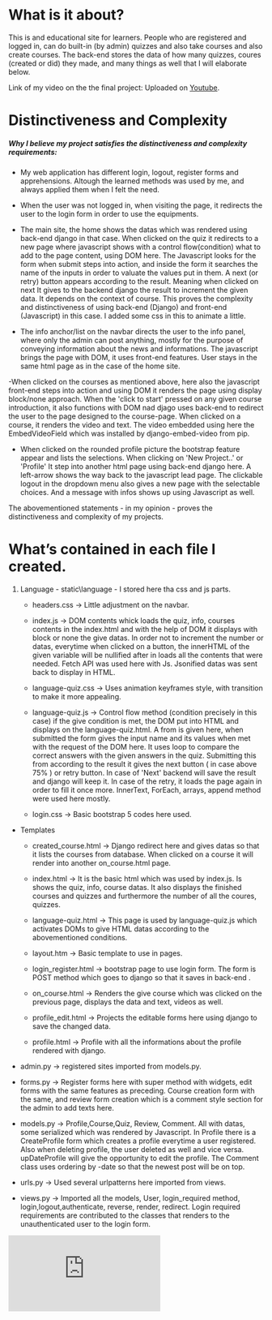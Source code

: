 # What is it about?

This is and educational site for learners. People who are registered and logged in, can do built-in (by admin) quizzes 
and also take courses and also create courses. The back-end stores the data of how many quizzes, coures (created or did)
they made, and many things as well that I will elaborate below.

Link of my video on the the final project:  Uploaded on [Youtube](https://pages.github.com/).

# Distinctiveness and Complexity

##### Why I believe my project satisfies the distinctiveness and complexity requirements: #####

- My web application has different login, logout, register forms and apprehensions. Altough the learned methods was used
  by me, and always applied them when I felt the need.

- When the user was not logged in, when visiting the page, it redirects the user to the login form in order to use the equipments.

- The main site, the home shows the datas which was rendered using back-end django in that case. When clicked on the quiz it
  redirects to a new page where javascript shows with a control flow(condition) what to add to the page content, using DOM here.
  The Javascript looks for the form when submit steps into action, and inside the form it searches the name of the inputs in order
  to valuate the values put in them. A next (or retry) button appears according to the result. Meaning when clicked on next It 
  gives to the backend django the result to increment the given data. It depends on the context of course. This proves the complexity
  and distinctiveness of using back-end (Django) and front-end (Javascript) in this case. I added some css in this to animate a little.
  
 - The info anchor/list on the navbar directs the user to the info panel, where only the admin can post anything, mostly for the purpose
  of conveying information about the news and informations. The javascript brings the page with DOM, it uses front-end features. User stays
  in the same html page as in the case of the home site.
  
  -When clicked on the courses as mentioned above, here also the javascript front-end steps into action and using DOM it renders the page
  using display block/none approach. When the 'click to start' pressed on any given course introduction, it also functions with DOM nad djago 
  uses back-end to redirect the user to the page designed to the course-page. When clicked on a course, it renders the video and text.
  The video embedded using here the EmbedVideoField which was installed by django-embed-video from pip.
  
  - When clicked on the rounded profile picture the bootstrap feature appear and lists the selections. When clicking on 'New Project..' or 'Profile'
   It step into another html page using back-end django here. A left-arrow shows the way back to the javascript lead page.
   The clickable logout in the dropdown menu also gives a new page with the selectable choices. And a message with infos shows up using Javascript
   as well.
   
   The abovementioned statements - in my opinion - proves the distinctiveness and complexity of my projects. 
  
  
  # What’s contained in each file I created.
  1. Language
    - static\language - I stored here tha css and js parts.
    
     - headers.css -> Little adjustment on the navbar.
     
     - index.js -> DOM contents whick loads the quiz, info, courses contents in the index.html and with the help of DOM it displays 
       with block or none the give datas. In order not to increment the number or datas, everytime when clicked on a button, the innerHTML of the given variable 
       will be nullified after in loads all the contents that were needed. Fetch API was used here with Js. Jsonified datas was sent back to display in HTML.
        
     - language-quiz.css -> Uses animation keyframes style, with transition to make it more appealing.
     
     - language-quiz.js -> Control flow method (condition precisely in this case) if the give condition is met, the DOM put into HTML and displays on the
       language-quiz.html. A from is given here, when submitted the form gives the input name and its values when met with the request of the DOM here.
       It uses loop to compare the correct answers with the given answers in the quiz. Submitting this from according to the result it gives the next button
       ( in case above 75% ) or retry button. In case of 'Next' backend will save the result and django will keep it. In case of the retry, it loads the page 
       again in order to fill it once more. InnerText, ForEach, arrays, append method were used here mostly.
     
     - login.css -> Basic bootstrap 5 codes here used.
   

   - Templates
   
     - created_course.html -> Django redirect here and gives datas so that it lists the courses from database. When clicked on a course it will render into another
       on_course.html page. 
       
     - index.html -> It is the basic html which was used by index.js. Is shows the quiz, info, course datas. It also displays the finished courses and quizzes and 
       furthermore the number of all the coures, quizzes.
       
     - language-quiz.html -> This page is used by language-quiz.js which activates DOMs to give HTML datas according to the abovementioned conditions.
     
     - layout.htm -> Basic template to use in pages.
     
     - login_register.html -> bootstrap page to use login form. The form is POST method which goes to django so that it saves in back-end .
     
     - on_course.html -> Renders the give course which was clicked on the previous page, displays the data and text, videos as well.
      
     - profile_edit.html -> Projects the editable forms here using django to save the changed data.
     
     - profile.html -> Profile with all the informations about the profile rendered with django.
     
   - admin.py -> registered sites imported from models.py.
   
   - forms.py -> Register forms here with super method with widgets, edit forms with the same features as preceding. Course creation form with the same, and review
     form creation which is a comment style section for the admin to add texts here.
     
   - models.py -> Profile,Course,Quiz, Review, Comment. All with datas, some serialized which was rendered by Javascript. In Profile there is a CreateProfile form 
     which creates a profile everytime a user registered. Also when deleting profile, the user deleted as well and vice versa. upDateProfile will give the opportunity
     to edit the profile. The Comment class uses ordering by -date so that the newest post will be on top.
     
   - urls.py -> Used several urlpatterns here imported from views.
   
   - views.py -> Imported all the models, User, login_required method, login,logout,authenticate, reverse, render, redirect. Login required requirements are contributed
     to the classes that renders to the unauthenticated user to the login form.
  


![This is an image](https://files.fm/thumb_show.php?i=zzepgvz5f)

